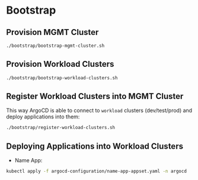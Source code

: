 # Bootstrap

## Provision MGMT Cluster

```bash
./bootstrap/bootstrap-mgmt-cluster.sh
```

## Provision Workload Clusters

```bash
./bootstrap/bootstrap-workload-clusters.sh
```

## Register Workload Clusters into MGMT Cluster

This way ArgoCD is able to connect to `workload` clusters (dev/test/prod) and deploy applications into them:

```bash
./bootstrap/register-workload-clusters.sh
```

## Deploying Applications into Workload Clusters

- Name App:

```bash
kubectl apply -f argocd-configuration/name-app-appset.yaml -n argocd
```
